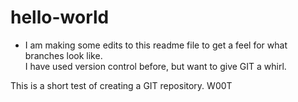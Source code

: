 # hello-world
- I am making some edits to this readme file to get a feel for what branches look like.  
I have used version control before, but want to give GIT a whirl.


This is a short test of creating a GIT repository.  W00T

